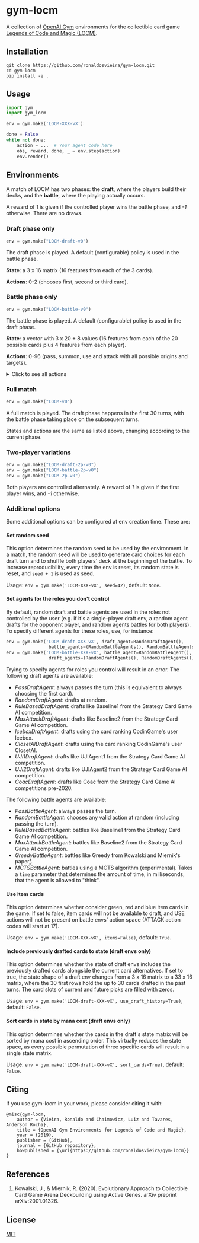 # gym-locm

A collection of [OpenAI Gym](https://github.com/openai/gym) environments for the collectible card game [Legends of Code and Magic (LOCM)](https://jakubkowalski.tech/Projects/LOCM/).

## Installation
```
git clone https://github.com/ronaldosvieira/gym-locm.git
cd gym-locm
pip install -e .
```

## Usage

```python
import gym
import gym_locm

env = gym.make('LOCM-XXX-vX')

done = False
while not done:
    action = ...  # Your agent code here
    obs, reward, done, _ = env.step(action)
    env.render()
```

## Environments

A match of LOCM has two phases: the **draft**, where the players build their decks, and the **battle**, where the playing actually occurs.

A reward of *1* is given if the controlled player wins the battle phase, and *-1* otherwise. There are no draws. 

### Draft phase only
 ```python
env = gym.make("LOCM-draft-v0")
```

The draft phase is played. A default (configurable) policy is used in the battle phase.

**State**: a 3 x 16 matrix (16 features from each of the 3 cards). 

**Actions**: 0-2 (chooses first, second or third card).

### Battle phase only
 ```python
env = gym.make("LOCM-battle-v0")
```

The battle phase is played. A default (configurable) policy is used in the draft phase.

**State**: a vector with 3 x 20 + 8 values (16 features from each of the 20 possible cards plus 4 features from each player).

**Actions**: 0-96 (pass, summon, use and attack with all possible origins and targets).
<details>
  <summary>Click to see all actions</summary>
    
     0: PASS
     1: SUMMON (card at index 0 of player's hand) 0
     2: SUMMON (card at index 0 of player's hand) 1
     3: SUMMON (card at index 1 of player's hand) 0
     4: SUMMON (card at index 1 of player's hand) 1
     5: SUMMON (card at index 2 of player's hand) 0
                          ⋮
    16: SUMMON (card at index 7 of player's hand) 1
    17: USE (card at index 0 of player's hand) -1
    18: USE (card at index 0 of player's hand) (1st creature at lane 0)
    19: USE (card at index 0 of player's hand) (2nd creature at lane 0)
    20: USE (card at index 0 of player's hand) (3rd creature at lane 0)
    21: USE (card at index 0 of player's hand) (1st creature at lane 1)
    22: USE (card at index 0 of player's hand) (2nd creature at lane 1)
    23: USE (card at index 0 of player's hand) (3rd creature at lane 1)
    24: USE (card at index 1 of player's hand) -1
    25: USE (card at index 1 of player's hand) (1st creature at lane 0)
                          ⋮
    72: USE (card at index 7 of player's hand) (3rd creature at lane 1)
    73: ATTACK (1st creature at player's lane 0) -1
    74: ATTACK (1st creature at player's lane 0) (1st creature at opponent's lane 0)
    75: ATTACK (1st creature at player's lane 0) (2nd creature at opponent's lane 0)
    76: ATTACK (1st creature at player's lane 0) (3rd creature at opponent's lane 0)
    77: ATTACK (2nd creature at player's lane 0) -1
    78: ATTACK (2nd creature at player's lane 0) (1st creature at opponent's lane 0)
                          ⋮
    85: ATTACK (1st creature at player's lane 1) -1
                          ⋮
    96: ATTACK (3rd creature at player's lane 1) (3rd creature at opponent's lane 0)
    
</details>

### Full match
```python
env = gym.make("LOCM-v0")
```

A full match is played. The draft phase happens in the first 30 turns, with the battle phase taking place on the subsequent turns.

States and actions are the same as listed above, changing according to the current phase.

### Two-player variations
 ```python
env = gym.make("LOCM-draft-2p-v0")
env = gym.make("LOCM-battle-2p-v0")
env = gym.make("LOCM-2p-v0")
```

Both players are controlled alternately. A reward of *1* is given if the first player wins, and *-1* otherwise. 

### Additional options

Some additional options can be configured at env creation time. These are:

#### Set random seed

This option determines the random seed to be used by the environment. In a match, 
the random seed will be used to generate card choices for each draft turn and to 
shuffle both players' deck at the beginning of the battle. To increase reproducibility,
every time the env is reset, its random state is reset, and `seed + 1` is used as seed.

Usage: `env = gym.make('LOCM-XXX-vX', seed=42)`, default: `None`.

#### Set agents for the roles you don't control

By default, random draft and battle agents are used in the roles not controlled by the 
user (e.g. if it's a single-player draft env, a random agent drafts for the opponent 
player, and random agents battles for both players). To specify different agents for 
these roles, use, for instance:

```python
env = gym.make('LOCM-draft-XXX-vX', draft_agent=RandomDraftAgent(),
                battle_agents=(RandomBattleAgents(), RandomBattleAgents()))
env = gym.make('LOCM-battle-XXX-vX', battle_agent=RandomBattleAgent(),
                draft_agents=(RandomDraftAgents(), RandomDraftAgents()))
```

Trying to specify agents for roles you control will result in an error. The following draft
agents are available: 

- *PassDraftAgent*: always passes the turn (this is equivalent to always choosing the 
first card).
- *RandomDraftAgent*: drafts at random. 
- *RuleBasedDraftAgent*: drafts like Baseline1 from the Strategy Card Game AI competition.
- *MaxAttackDraftAgent*: drafts like Baseline2 from the Strategy Card Game AI competition.
- *IceboxDraftAgent*: drafts using the card ranking CodinGame's user Icebox.
- *ClosetAIDraftAgent*: drafts using the card ranking CodinGame's user ClosetAI.
- *UJI1DraftAgent*: drafts like UJIAgent1 from the Strategy Card Game AI competition.
- *UJI2DraftAgent*: drafts like UJIAgent2 from the Strategy Card Game AI competition.
- *CoacDraftAgent*: drafts like Coac from the Strategy Card Game AI competitions pre-2020.

The following battle agents are available:
- *PassBattleAgent*: always passes the turn. 
- *RandomBattleAgent*: chooses any valid action at random (including passing the turn).
- *RuleBasedBattleAgent*: battles like Baseline1 from the Strategy Card Game AI competition.
- *MaxAttackBattleAgent*: battles like Baseline2 from the Strategy Card Game AI competition.
- *GreedyBattleAgent*: battles like Greedy from Kowalski and Miernik's paper<a href="#kowalski2020">¹</a>.
- *MCTSBattleAgent*: battles using a MCTS algorithm (experimental). Takes a `time` 
parameter that determines the amount of time, in milliseconds, that the agent is allowed
to "think".

#### Use item cards

This option determines whether consider green, red and blue item cards in the game. If set to 
false, item cards will not be available to draft, and USE actions will not be 
present on battle envs' action space (ATTACK action codes will start at 17).

Usage: `env = gym.make('LOCM-XXX-vX', items=False)`, default: `True`.

#### Include previously drafted cards to state (draft envs only)

This option determines whether the state of draft envs includes the previously drafted
cards alongside the current card alternatives. If set to true, the state shape of a 
draft env changes from a 3 x 16 matrix to a 33 x 16 matrix, where the 30 first rows 
hold the up to 30 cards drafted in the past turns. The card slots of current and future
picks are filled with zeros.

Usage: `env = gym.make('LOCM-draft-XXX-vX', use_draft_history=True)`, default: `False`.

#### Sort cards in state by mana cost (draft envs only)

This option determines whether the cards in the draft's state matrix will be sorted by 
mana cost in ascending order. This virtually reduces the state space, as every 
possible permutation of three specific cards will result in a single state matrix.

Usage: `env = gym.make('LOCM-draft-XXX-vX', sort_cards=True)`, default: `False`.

## Citing

If you use gym-locm in your work, please consider citing it with:

```
@misc{gym-locm,
    author = {Vieira, Ronaldo and Chaimowicz, Luiz and Tavares, Anderson Rocha},
    title = {OpenAI Gym Environments for Legends of Code and Magic},
    year = {2019},
    publisher = {GitHub},
    journal = {GitHub repository},
    howpublished = {\url{https://github.com/ronaldosvieira/gym-locm}}
}
```

## References
1. <span id="kowalski2020">Kowalski, J., & Miernik, R. (2020). Evolutionary 
Approach to Collectible Card Game Arena Deckbuilding using Active Genes. arXiv preprint arXiv:2001.01326.</span>

## License
[MIT](https://choosealicense.com/licenses/mit/)

